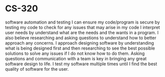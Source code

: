 # CS-320
software automation and testing
I can ensure my code/program is secure by testing my code to check for any issues that may arise in my code
I interpret user needs by understand what are the needs and the wants in a program. I also believe researching and asking questions to understand how to better approach any concerns.
I approach designing software by understanding what is being designed first and then researching to see the best possible solutions to solve any issues if I do not know how to do them. Asking questions and communication with a team is key in bringing any great software design to life. I test my software multiple times until I find the best quality of software for the user.
